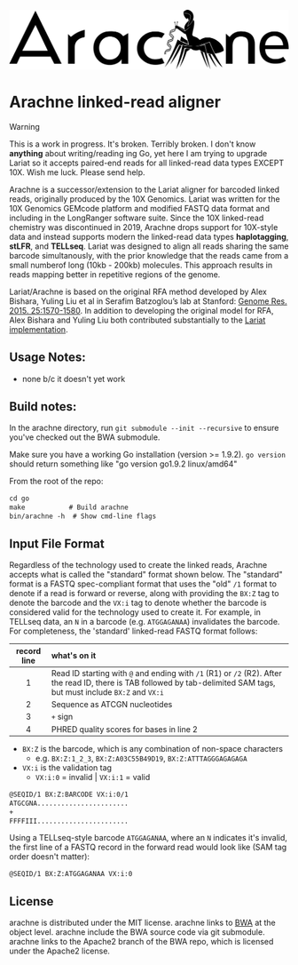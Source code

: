 ![arachne_logo](misc/arachne.png)

# Arachne linked-read aligner

> [!WARNING]
> This is a work in progress. It's broken. Terribly broken. I don't know **anything**
> about writing/reading ing Go, yet here I am trying to upgrade Lariat so it accepts
> paired-end reads for all linked-read data types EXCEPT 10X. Wish me luck. Please
> send help.

Arachne is a successor/extension to the Lariat aligner for barcoded linked reads, originally produced by the 10X Genomics.
Lariat was written for the 10X Genomics GEMcode platform and modified FASTQ data format and including in the LongRanger software
suite. Since the 10X linked-read chemistry was discontinued in 2019, Arachne drops support for 10X-style data and instead supports
modern the linked-read data types **haplotagging**, **stLFR**, and **TELLseq**. Lariat was designed to align all reads sharing the 
same barcode simultanously, with the prior knowledge that the reads came from a small numberof long (10kb - 200kb) molecules. This 
approach results in reads mapping better in repetitive regions of the genome.

Lariat/Arachne is based on the original RFA method developed by Alex Bishara, Yuling Liu et al in Serafim Batzoglou’s lab at Stanford: [Genome Res. 2015. 25:1570-1580](http://genome.cshlp.org/content/25/10/1570). In addition to developing the original model for RFA, Alex Bishara and Yuling Liu both contributed substantially to the [Lariat implementation](https://github.com/10XGenomics/lariat).

## Usage Notes: 
- none b/c it doesn't yet work

## Build notes:
In the arachne directory, run `git submodule --init --recursive` to ensure you've checked out the BWA submodule.

Make sure you have a working Go installation (version >= 1.9.2). `go version` should return something like "go version go1.9.2 linux/amd64"

From the root of the repo:
```
cd go
make           # Build arachne
bin/arachne -h  # Show cmd-line flags
```


## Input File Format
Regardless of the technology used to create the linked reads, Arachne accepts what is called the "standard" format shown below. The "standard" format is a FASTQ spec-compliant format
that uses the "old" `/1` format to denote if a read is forward or reverse, along with providing the `BX:Z` tag to denote the barcode and the `VX:i` tag to denote whether the barcode
is considered valid for the technology used to create it. For example, in TELLseq data, an `N` in a barcode (e.g. `ATGGAGANAA`) invalidates the barcode.
For completeness, the 'standard' linked-read FASTQ format follows:

| record line | what's on it |
|:---:|:---------------------|
|1| Read ID starting with `@` and ending with `/1` (R1) or `/2` (R2). After the read ID, there is TAB followed by tab-delimited SAM tags, but must include `BX:Z` and `VX:i` |
|2| Sequence as ATCGN nucleotides |
|3| `+` sign |
|4| PHRED quality scores for bases in line 2 |

- `BX:Z` is the barcode, which is any combination of non-space characters
  - e.g. `BX:Z:1_2_3`, `BX:Z:A03C55B49D19`, `BX:Z:ATTTAGGGAGAGAGA`
- `VX:i` is the validation tag
  - `VX:i:0` = invalid | `VX:i:1` = valid

```
@SEQID/1 BX:Z:BARCODE VX:i:0/1
ATGCGNA.......................
+
FFFFIII.......................
```

Using a TELLseq-style barcode `ATGGAGANAA`, where an `N` indicates it's invalid, the first line of a FASTQ record in the forward read would look like (SAM tag order doesn't matter):
```
@SEQID/1 BX:Z:ATGGAGANAA VX:i:0
````

## License
arachne is distributed under the MIT license. arachne links to [BWA](https://github.com/lh3/bwa) at the object level. arachne include the BWA source code via git submodule. arachne links to the Apache2 branch of the BWA repo, which is licensed under the Apache2 license.
